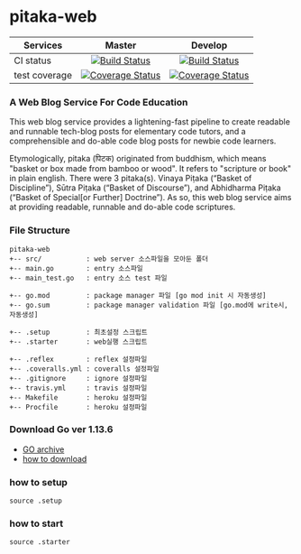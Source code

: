 # pitaka-web

| Services      | Master        | Develop  |
| ------------- |:-------------:| :-------:|
| CI status     | [![Build Status](https://travis-ci.org/codepitaka/pitaka-web.svg?branch=master)](https://travis-ci.org/codepitaka/pitaka-web) |   [![Build Status](https://travis-ci.org/codepitaka/pitaka-web.svg?branch=develop)](https://travis-ci.org/codepitaka/pitaka-web) |
| test coverage | [![Coverage Status](https://coveralls.io/repos/github/codepitaka/pitaka-web/badge.svg?branch=master)](https://coveralls.io/github/codepitaka/pitaka-web?branch=master)      |     [![Coverage Status](https://coveralls.io/repos/github/codepitaka/pitaka-web/badge.svg?branch=develop)](https://coveralls.io/github/codepitaka/pitaka-web?branch=develop) |


### A Web Blog Service For Code Education  

This web blog service provides a lightening-fast pipeline to create readable and runnable tech-blog posts for elementary code tutors, and a comprehensible and do-able code blog posts for newbie code learners.  

Etymologically, pitaka (पिटक) originated from buddhism, which means "basket or box made from bamboo or wood". It refers to "scripture or book" in plain english. There were 3 pitaka(s). Vinaya Piṭaka (“Basket of Discipline”), Sūtra Piṭaka (“Basket of Discourse”), and Abhidharma Piṭaka (“Basket of Special[or Further] Doctrine”). As so, this web blog service aims at providing readable, runnable and do-able code scriptures.

### File Structure
```
pitaka-web
+-- src/           : web server 소스파일을 모아둔 폴더
+-- main.go        : entry 소스파일
+-- main_test.go   : entry 소스 test 파일

+-- go.mod         : package manager 파일 [go mod init 시 자동생성]
+-- go.sum         : package manager validation 파일 [go.mod에 write시, 자동생성]

+-- .setup         : 최초설정 스크립트
+-- .starter       : web실행 스크립트

+-- .reflex        : reflex 설정파일
+-- .coveralls.yml : coveralls 설정파일
+-- .gitignore     : ignore 설정파일
+-- travis.yml     : travis 설정파일
+-- Makefile       : heroku 설정파일
+-- Procfile       : heroku 설정파일
```


### Download Go ver 1.13.6 
- [GO archive](https://golang.org/dl/)
- [how to download](https://www.quora.com/Whats-the-easiest-way-to-update-Go-programming-language-to-the-latest-version-in-Linux)

### how to setup
```
source .setup
```

### how to start
```
source .starter
```